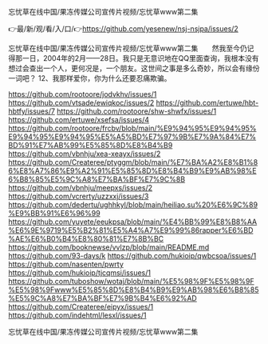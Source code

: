 忘忧草在线中国/果冻传媒公司宣传片视频/忘忧草www第二集

👉最/新/观/看/入/口/👉https://github.com/yesenew/nsj-nsjpa/issues/2

忘忧草在线中国/果冻传媒公司宣传片视频/忘忧草www第二集　　然我至今仍记得那一日，2004年的2月——28日。我只是无意识地在QQ里面查询，我根本没有想过会查出一个人，更何况是，一个朋友。这世间之事是多么奇妙，所以会有缘份一词吧？
	12、我那样爱你，你为什么还要忍痛欺骗。


https://github.com/rootoore/jodvkhv/issues/1
https://github.com/vtsade/ewiqkoc/issues/2
https://github.com/ertuwe/hbt-hbtfy/issues/7
https://github.com/rootoore/shw-shwfx/issues/1
https://github.com/ertuwe/xsefsa/issues/4
https://github.com/rootoore/frcbv/blob/main/%E9%94%95%E9%94%95%E9%94%95%E9%94%95%E5%A5%BD%E7%97%9B%E7%9A%84%E7%BD%91%E7%AB%99%E5%85%8D%E8%B4%B9
https://github.com/vbnhju/xea-xeayx/issues/2
https://github.com/Createree/ptyggm/blob/main/%E7%BA%A2%E8%B1%86%E8%A7%86%E9%A2%91%E5%85%8D%E8%B4%B9%E9%AB%98%E6%B8%85%E5%9C%A8%E7%BA%BF%E7%9C%8B
https://github.com/vbnhju/meepxs/issues/2
https://github.com/vcrerty/uzzxxj/issues/3
https://github.com/dedertu/ughhkyl/blob/main/heiliao.su%20%E6%9C%89%E9%BB%91%E6%96%99
https://github.com/yuyete/eeukpsa/blob/main/%E4%BB%99%E8%B8%AA%E6%9E%9719%E5%B2%81%E5%A4%A7%E9%99%86rapper%E6%BD%AE%E6%B0%B4%E8%80%81%E7%8B%BC
https://github.com/booknewse/vvlzp/blob/main/README.md
https://github.com/93-days/k
https://github.com/hukioip/qwbcsoa/issues/1
https://github.com/nasenten/pwrty
https://github.com/hukioip/tjcqmsi/issues/1
https://github.com/tuboshow/wotaj/blob/main/%E5%98%9F%E5%98%9F%E5%98%9Fwww%E5%85%8D%E8%B4%B9%E9%AB%98%E6%B8%85%E5%9C%A8%E7%BA%BF%E7%9B%B4%E6%92%AD
https://github.com/Createree/eipyx/issues/1
https://github.com/indehtml/lesxl/issues/1

忘忧草在线中国/果冻传媒公司宣传片视频/忘忧草www第二集

